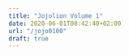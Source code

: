 ```yaml
---
title: "Jojolion Volume 1"
date: 2020-06-01T08:42:40+02:00
url: "/jojo0100"
draft: true
---
```


<p align="center">
  <a href="https://ivanodapice.netlify.app/jojo0101/"
    <img src = "https://i.imgur.com/fgNxn2v.png"
      alt = "jojolion ch01 00"/>
  </a>
</p>
